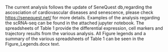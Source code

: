  The current analysis follows the update of SeneQuest db,regarding the ascosciation of cardiovascular diseases and senescence, please check https://senequest.net/ for more details. Examples of the analysis regarding the scRNA-seq  can be found in the attached jupyter notebook. The spreadsheets of Table 1 provide the differential expression, cell markers  and trajectory results from the various analysis. All Figure legends and a summary of the various spreadsheets of Table 1 can be seen in the Figure_Legends.docx text.
